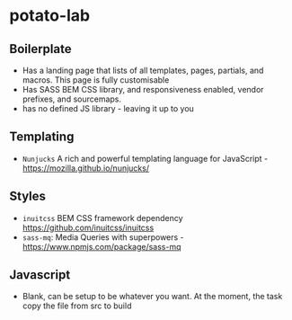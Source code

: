 # potato-lab


## Boilerplate
 * Has a landing page that lists of all templates, pages, partials, and macros. This page is fully customisable
 * Has SASS BEM CSS library, and responsiveness enabled, vendor prefixes, and sourcemaps.
 * has no defined JS library - leaving it up to you



## Templating
 * `Nunjucks` A rich and powerful templating language for JavaScript - https://mozilla.github.io/nunjucks/


## Styles
 * `inuitcss` BEM CSS framework dependency https://github.com/inuitcss/inuitcss
 * `sass-mq`: Media Queries with superpowers -  https://www.npmjs.com/package/sass-mq

## Javascript
 * Blank, can be setup to be whatever you want. At the moment, the task copy the file from src to build